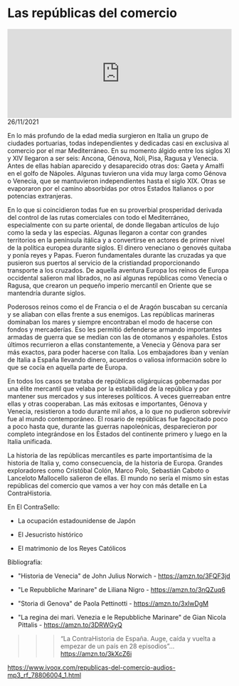 # Las repúblicas del comercio
<iframe id='audio_88903085' frameborder='0' allowfullscreen='' scrolling='no' height='200' style='width:100%;' src='https://www.ivoox.com/player_ej_78806004_6_1.html' loading='lazy'></iframe>26/11/2021

En lo más profundo de la edad media surgieron en Italia un grupo de ciudades portuarias, todas independientes y dedicadas casi en exclusiva al comercio por el mar Mediterráneo. En su momento álgido entre los siglos XI y XIV llegaron a ser seis: Ancona, Génova, Noli, Pisa, Ragusa y Venecia. Antes de ellas habían aparecido y desaparecido otras dos: Gaeta y Amalfi en el golfo de Nápoles. Algunas tuvieron una vida muy larga como Génova o Venecia, que se mantuvieron independientes hasta el siglo XIX. Otras se evaporaron por el camino absorbidas por otros Estados Italianos o por potencias extranjeras.  

 En lo que si coincidieron todas fue en su proverbial prosperidad derivada del control de las rutas comerciales con todo el Mediterráneo, especialmente con su parte oriental, de donde llegaban artículos de lujo como la seda y las especias. Algunas llegaron a contar con grandes territorios en la península itálica y a convertirse en actores de primer nivel de la política europea durante siglos. El dinero veneciano o genovés quitaba y ponía reyes y Papas. Fueron fundamentales durante las cruzadas ya que pusieron sus puertos al servicio de la cristiandad proporcionando transporte a los cruzados. De aquella aventura Europa los reinos de Europa occidental salieron mal librados, no así algunas repúblicas como Venecia o Ragusa, que crearon un pequeño imperio mercantil en Oriente que se mantendría durante siglos.  

 Poderosos reinos como el de Francia o el de Aragón buscaban su cercanía y se aliaban con ellas frente a sus enemigos. Las repúblicas marineras dominaban los mares y siempre encontraban el modo de hacerse con fondos y mercaderías. Eso les permitió defenderse armando importantes armadas de guerra que se medían con las de otomanos y españoles. Estos últimos recurrieron a ellas constantemente, a Venecia y Génova para ser más exactos, para poder hacerse con Italia. Los embajadores iban y venían de Italia a España llevando dinero, acuerdos o valiosa información sobre lo que se cocía en aquella parte de Europa.  

 En todos los casos se trataba de repúblicas oligárquicas gobernadas por una élite mercantil que velaba por la estabilidad de la república y por mantener sus mercados y sus intereses políticos. A veces guerreaban entre ellas y otras cooperaban. Las más exitosas e importantes, Génova y Venecia, resistieron a todo durante mil años, a lo que no pudieron sobrevivir fue al mundo contemporáneo. El rosario de repúblicas fue fagocitado poco a poco hasta que, durante las guerras napoleónicas, desparecieron por completo integrándose en los Estados del continente primero y luego en la Italia unificada.  

 La historia de las repúblicas mercantiles es parte importantísima de la historia de Italia y, como consecuencia, de la historia de Europa. Grandes exploradores como Cristóbal Colón, Marco Polo, Sebastián Caboto o Lanceloto Mallocello salieron de ellas. El mundo no sería el mismo sin estas repúblicas del comercio que vamos a ver hoy con más detalle en La ContraHistoria. 

 En El ContraSello:

 - La ocupación estadounidense de Japón

 - El Jesucristo histórico

 - El matrimonio de los Reyes Católicos 

 Bibliografía:

 - "Historia de Venecia" de John Julius Norwich - https://amzn.to/3FQF3jd

 - "Le Repubbliche Marinare" de Liliana Nigro - https://amzn.to/3nQZuq6

 - "Storia di Genova" de Paola Pettinotti - https://amzn.to/3xlwDgM

 - "La regina dei mari. Venezia e le Repubbliche Marinare" de Gian Nicola Pittalis - https://amzn.to/3DRWGyQ 

 >>> “La ContraHistoria de España. Auge, caída y vuelta a empezar de un país en 28 episodios”… https://amzn.to/3kXcZ6i 

 

https://www.ivoox.com/republicas-del-comercio-audios-mp3_rf_78806004_1.html
